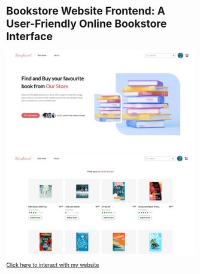 # Bookstore Website Frontend: A User-Friendly Online Bookstore Interface

![homepage_ui](public/homepage_ui.jpg)
![book_list_ui](public/book_list_ui.jpg)

[Click here to interact with my website](https://bookstore-b2yq.onrender.com)
